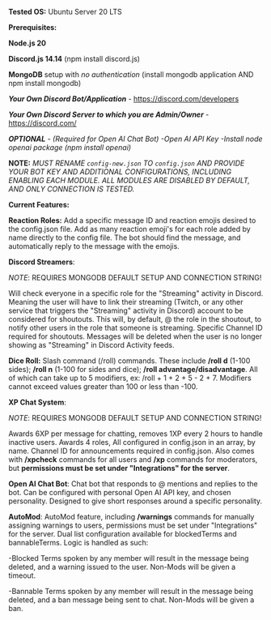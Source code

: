 __**Tested OS:**__  Ubuntu Server 20 LTS

__**Prerequisites:**__

**Node.js 20**

**Discord.js 14.14** (npm install discord.js)

**MongoDB** setup with *no authentication* (install mongodb application AND npm install mongodb)

***Your Own Discord Bot/Application*** - https://discord.com/developers

***Your Own Discord Server to which you are Admin/Owner*** - https://discord.com/

***OPTIONAL** - (Required for Open AI Chat Bot)* 
*-Open AI API Key*
*-Install node openai package (npm install openai)*

__**NOTE:**__ *MUST RENAME `config-new.json` TO `config.json` AND PROVIDE YOUR BOT KEY AND ADDITIONAL CONFIGURATIONS, INCLUDING ENABLING EACH MODULE.  ALL MODULES ARE DISABLED BY DEFAULT, AND ONLY CONNECTION IS TESTED.*

__Current Features:__

**Reaction Roles:**  Add a specific message ID and reaction emojis desired to the config.json file.  Add as many reaction emoji's for each role added by name directly to the config file.  The bot should find the message, and automatically reply to the message with the emojis.

**Discord Streamers**: 

*NOTE*: REQUIRES MONGODB DEFAULT SETUP AND CONNECTION STRING!

Will check everyone in a specific role for the "Streaming" activity in Discord.  Meaning the user will have to link their streaming (Twitch, or any other service that triggers the "Streaming" activity in Discord) account to be considered for shoutouts. This will, by default, @ the role in the shoutout, to notify other users in the role that someone is streaming.  Specific Channel ID required for shoutouts.  Messages will be deleted when the user is no longer showing as "Streaming" in Discord Activity feeds.

**Dice Roll:** Slash command (/roll) commands.  These include **/roll d** (1-100 sides); **/roll n** (1-100 for sides and dice); **/roll advantage/disadvantage**.  All of which can take up to 5 modifiers, ex: /roll + 1 + 2 + 5 - 2 + 7.  Modifiers cannot exceed values greater than 100 or less than -100. 

**XP Chat System**: 

*NOTE*: REQUIRES MONGODB DEFAULT SETUP AND CONNECTION STRING!

Awards 6XP per message for chatting, removes 1XP every 2 hours to handle inactive users. Awards 4 roles, All configured in config.json in an array, by name.  Channel ID for announcements required in config.json. Also comes with **/xpcheck** commands for all users and **/xp** commands for moderators, but **permissions must be set under "Integrations" for the server**.

**Open AI Chat Bot**: Chat bot that responds to @ mentions and replies to the bot. Can be configured with personal Open AI API key, and chosen personality.  Designed to give short responses around a specific personality.

**AutoMod**: AutoMod feature, including **/warnings** commands for manually assigning warnings to users, permissions must be set under "Integrations" for the server. Dual list configuration available for blockedTerms and bannableTerms.  Logic is handled as such:

-Blocked Terms spoken by any member will result in the message being deleted, and a warning issued to the user.  Non-Mods will be given a timeout.

-Bannable Terms spoken by any member will result in the message being deleted, and a ban message being sent to chat.  Non-Mods will be given a ban.
